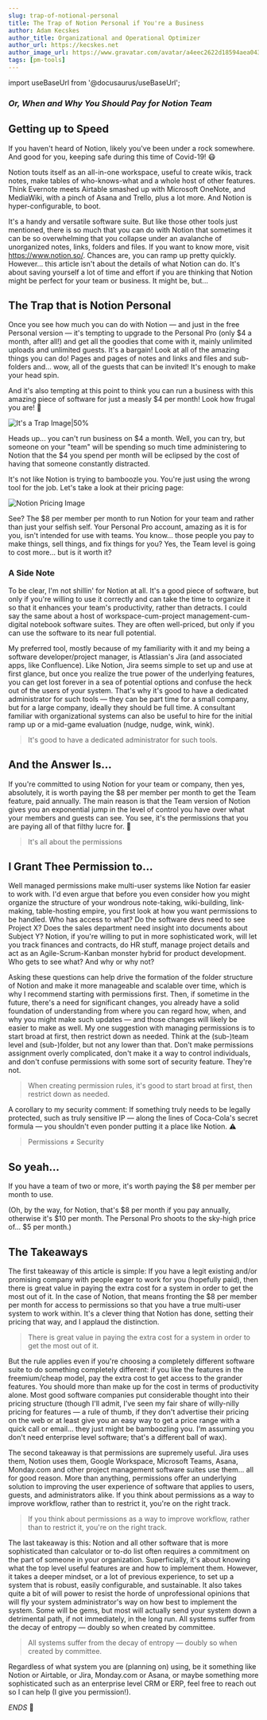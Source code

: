 ```yaml
---
slug: trap-of-notional-personal
title: The Trap of Notion Personal if You're a Business 
author: Adam Kecskes
author_title: Organizational and Operational Optimizer 
author_url: https://kecskes.net
author_image_url: https://www.gravatar.com/avatar/a4eec2622d18594aea04310ae3ec577c
tags: [pm-tools]
---
```


import useBaseUrl from '@docusaurus/useBaseUrl';

_<h3>Or, When and Why You Should Pay for Notion Team</h3>_

## Getting up to Speed

If you haven't heard of Notion, likely you've been under a rock somewhere. And good for you, keeping safe during this time of Covid-19! 😷

Notion touts itself as an all-in-one workspace, useful to create wikis, track notes, make tables of who-knows-what and a whole host of other features. Think Evernote meets Airtable smashed up with Microsoft OneNote, and MediaWiki, with a pinch of Asana and Trello, plus a lot more. And Notion is hyper-configurable, to boot.

It's a handy and versatile software suite. But like those other tools just mentioned, there is so much that you can do with Notion that sometimes it can be so overwhelming that you collapse under an avalanche of unorganized notes, links, folders and files.
If you want to know more, visit https://www.notion.so/. Chances are, you can ramp up pretty quickly. However... this article isn't about the details of what Notion can do. It's about saving yourself a lot of time and effort if you are thinking that Notion might be perfect for your team or business. It might be, but...

## The Trap that is Notion Personal
Once you see how much you can do with Notion — and just in the free Personal version — it's tempting to upgrade to the Personal Pro (only $4 a month, after all!) and get all the goodies that come with it, mainly unlimited uploads and unlimited guests.
It's a bargain! Look at all of the amazing things you can do! Pages and pages of notes and links and files and sub-folders and... wow, all of the guests that can be invited! It's enough to make your head spin.

And it's also tempting at this point to think you can run a business with this amazing piece of software for just a measly $4 per month! Look how frugal you are! 👏
 
![It's a Trap Image|50%](img/its_a_trap.jpg "Source: http://www.deviantart.com/kevinbolk/art/It-s-A-Trap-Badge-197791923")

Heads up... you can't run business on $4 a month. Well, you can try, but someone on your "team" will be spending so much time administering to Notion that the $4 you spend per month will be eclipsed by the cost of having that someone constantly distracted.

It's not like Notion is trying to bamboozle you. You're just using the wrong tool for the job. Let's take a look at their pricing page:
 
![Notion Pricing Image](img/notion_pricing.png "See? Teamwork!")

See? The $8 per member per month to run Notion for your team and rather than just your selfish self. Your Personal Pro account, amazing as it is for you, isn't intended for use with teams. You know... those people you pay to make things, sell things, and fix things for you? Yes, the Team level is going to cost more... but is it worth it?

### A Side Note

To be clear, I'm not shillin' for Notion at all. It's a good piece of software, but only if you're willing to use it correctly and can take the time to organize it so that it enhances your team's productivity, rather than detracts.
I could say the same about a host of workspace-cum-project management-cum-digital notebook software suites. They are often well-priced, but only if you can use the software to its near full potential.

My preferred tool, mostly because of my familiarity with it and my being a software developer/project manager, is Atlassian's Jira (and associated apps, like Confluence). Like Notion, Jira seems simple to set up and use at first glance, but once you realize the true power of the underlying features, you can get lost forever in a sea of potential options and confuse the heck out of the users of your system. That's why it's good to have a dedicated administrator for such tools — they can be part time for a small company, but for a large company, ideally they should be full time. A consultant familiar with organizational systems can also be useful to hire for the initial ramp up or a mid-game evaluation (nudge, nudge, wink, wink).

> It's good to have a dedicated administrator for such tools.

## And the Answer Is...

If you're committed to using Notion for your team or company, then yes, absolutely, it is worth paying the $8 per member per month to get the Team feature, paid annually.
The main reason is that the Team version of Notion gives you an exponential jump in the level of control you have over what your members and guests can see. You see, it's the permissions that you are paying all of that filthy lucre for. 💸

> It's all about the permissions

## I Grant Thee Permission to...

Well managed permissions make multi-user systems like Notion far easier to work with. I'd even argue that before you even consider how you might organize the structure of your wondrous note-taking, wiki-building, link-making, table-hosting empire, you first look at how you want permissions to be handled.
Who has access to what? Do the software devs need to see Project X? Does the sales department need insight into documents about Subject Y?
Notion, if you're willing to put in more sophisticated work, will let you track finances and contracts, do HR stuff, manage project details and act as an Agile-Scrum-Kanban monster hybrid for product development. Who gets to see what? And why or why not?

Asking these questions can help drive the formation of the folder structure of Notion and make it more manageable and scalable over time, which is why I recommend starting with permissions first. Then, if sometime in the future, there's a need for significant changes, you already have a solid foundation of understanding from where you can regard how, when, and why you might make such updates — and those changes will likely be easier to make as well.
My one suggestion with managing permissions is to start broad at first, then restrict down as needed. Think at the (sub-)team level and (sub-)folder, but not any lower than that. Don't make permissions assignment overly complicated, don't make it a way to control individuals, and don't confuse permissions with some sort of security feature. They're not.

> When creating permission rules, it's good to start broad at first, then restrict down as needed.

A corollary to my security comment: If something truly needs to be legally protected, such as truly sensitive IP — along the lines of Coca-Cola's secret formula — you shouldn't even ponder putting it a place like Notion. ⚠️

> Permissions ≠ Security

## So yeah...

If you have a team of two or more, it's worth paying the $8 per member per month to use.

(Oh, by the way, for Notion, that's $8 per month if you pay annually, otherwise it's $10 per month. The Personal Pro shoots to the sky-high price of... $5 per month.)

## The Takeaways
The first takeaway of this article is simple: If you have a legit existing and/or promising company with people eager to work for you (hopefully paid), then there is great value in paying the extra cost for a system in order to get the most out of it. In the case of Notion, that means fronting the $8 per member per month for access to permissions so that you have a true multi-user system to work within. It's a clever thing that Notion has done, setting their pricing that way, and I applaud the distinction.

> There is great value in paying the extra cost for a system in order to get the most out of it.

But the rule applies even if you're choosing a completely different software suite to do something completely different: if you like the features in the freemium/cheap model, pay the extra cost to get access to the grander features. You should more than make up for the cost in terms of productivity alone. Most good software companies put considerable thought into their pricing structure (though I'll admit, I've seen my fair share of willy-nilly pricing for features — a rule of thumb, if they don't advertise their pricing on the web or at least give you an easy way to get a price range with a quick call or email... they just might be bamboozling you. I'm assuming you don't need enterprise level software; that's a different ball of wax).

The second takeaway is that permissions are supremely useful. Jira uses them, Notion uses them, Google Workspace, Microsoft Teams, Asana, Monday.com and other project management software suites use them... all for good reason. More than anything, permissions offer an underlying solution to improving the user experience of software that applies to users, guests, and administrators alike. If you think about permissions as a way to improve workflow, rather than to restrict it, you're on the right track.

> If you think about permissions as a way to improve workflow, rather than to restrict it, you're on the right track.

The last takeaway is this: Notion and all other software that is more sophisticated than calculator or to-do list often requires a commitment on the part of someone in your organization. Superficially, it's about knowing what the top level useful features are and how to implement them. However, it takes a deeper mindset, or a lot of previous experience, to set up a system that is robust, easily configurable, and sustainable. It also takes quite a bit of will power to resist the horde of unprofessional opinions that will fly your system administrator's way on how best to implement the system. Some will be gems, but most will actually send your system down a detrimental path, if not immediately, in the long run. All systems suffer from the decay of entropy — doubly so when created by committee.

> All systems suffer from the decay of entropy — doubly so when created by committee.

Regardless of what system you are (planning on) using, be it something like Notion or Airtable, or Jira, Monday.com or Asana, or maybe something more sophisticated such as an enterprise level CRM or ERP, feel free to reach out so I can help (I give you permission!).

_ENDS_ 👑
 



